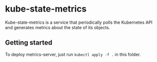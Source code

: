 # kube-state-metrics
Kube-state-metrics is a service that periodically polls the Kubernetes API and generates metrics about the state of its objects.

## Getting started

To deploy metrics-server, just run `kubectl apply -f .` in this folder.
